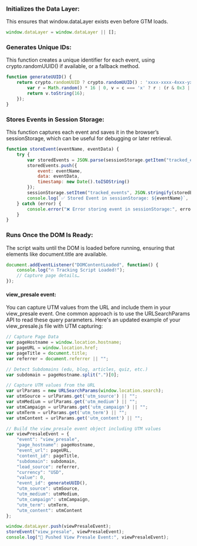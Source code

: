 ### Initializes the Data Layer:
This ensures that window.dataLayer exists even before GTM loads.
```javascript
window.dataLayer = window.dataLayer || [];
```

### Generates Unique IDs:
This function creates a unique identifier for each event, using crypto.randomUUID() if available, or a fallback method.
```javascript
function generateUUID() {
    return crypto.randomUUID ? crypto.randomUUID() : 'xxxx-xxxx-4xxx-yxxx-xxxx'.replace(/[xy]/g, function(c) {
        var r = Math.random() * 16 | 0, v = c === 'x' ? r : (r & 0x3 | 0x8);
        return v.toString(16);
    });
}
```

### Stores Events in Session Storage:
This function captures each event and saves it in the browser’s sessionStorage, which can be useful for debugging or later retrieval.
```javascript
function storeEvent(eventName, eventData) {
    try {
        var storedEvents = JSON.parse(sessionStorage.getItem("tracked_events")) || [];
        storedEvents.push({
            event: eventName,
            data: eventData,
            timestamp: new Date().toISOString()
        });
        sessionStorage.setItem("tracked_events", JSON.stringify(storedEvents));
        console.log(`✅ Stored Event in sessionStorage: ${eventName}`, eventData);
    } catch (error) {
        console.error("❌ Error storing event in sessionStorage:", error);
    }
}
```

### Runs Once the DOM Is Ready:
The script waits until the DOM is loaded before running, ensuring that elements like document.title are available.
```javascript
document.addEventListener("DOMContentLoaded", function() {
    console.log("🔥 Tracking Script Loaded!");
    // Capture page details…
});
```

#### view_presale event:
You can capture UTM values from the URL and include them in your view_presale event. One common approach is to use the URLSearchParams API to read these query parameters. Here's an updated example of your view_presale.js file with UTM capturing:
```javascript
// Capture Page Data
var pageHostname = window.location.hostname;
var pageURL = window.location.href;
var pageTitle = document.title;
var referrer = document.referrer || "";

// Detect Subdomains (edu, blog, articles, quiz, etc.)
var subdomain = pageHostname.split(".")[0];

// Capture UTM values from the URL
var urlParams = new URLSearchParams(window.location.search);
var utmSource = urlParams.get('utm_source') || "";
var utmMedium = urlParams.get('utm_medium') || "";
var utmCampaign = urlParams.get('utm_campaign') || "";
var utmTerm = urlParams.get('utm_term') || "";
var utmContent = urlParams.get('utm_content') || "";

// Build the view_presale event object including UTM values
var viewPresaleEvent = {
    "event": "view_presale",
    "page_hostname": pageHostname,
    "event_url": pageURL,
    "content_id": pageTitle,
    "subdomain": subdomain,
    "lead_source": referrer,
    "currency": "USD",
    "value": 0,
    "event_id": generateUUID(),
    "utm_source": utmSource,
    "utm_medium": utmMedium,
    "utm_campaign": utmCampaign,
    "utm_term": utmTerm,
    "utm_content": utmContent
};

window.dataLayer.push(viewPresaleEvent);
storeEvent("view_presale", viewPresaleEvent);
console.log("📢 Pushed View Presale Event:", viewPresaleEvent);
```

